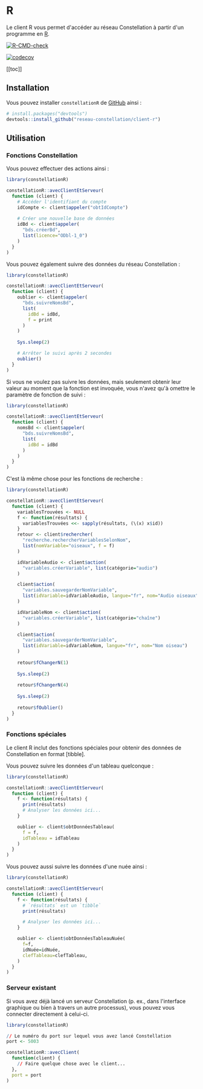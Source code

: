 # R
Le client R vous permet d'accéder au réseau Constellation à partir d'un programme en [R](https://www.r-project.org/).

[![R-CMD-check](https://github.com/reseau-constellation/client-r/actions/workflows/R-CMD-check.yaml/badge.svg)](https://github.com/reseau-constellation/client-r/actions/workflows/R-CMD-check.yaml)

[![codecov](https://codecov.io/github/reseau-constellation/client-r/graph/badge.svg?token=U2MUE2ZLGO)](https://codecov.io/github/reseau-constellation/client-r)

[[toc]]

## Installation

Vous pouvez installer `constellationR` de [GitHub](https://github.com/) ainsi :

``` r
# install.packages("devtools")
devtools::install_github("reseau-constellation/client-r")
```

## Utilisation

### Fonctions Constellation
Vous pouvez effectuer des actions ainsi :

``` r
library(constellationR)

constellationR::avecClientEtServeur(
  function (client) {
    # Accéder l'identifiant du compte
    idCompte <- client$appeler("obtIdCompte")
    
    # Créer une nouvelle base de données
    idBd <- client$appeler(
      "bds.créerBd", 
      list(licence="ODbl-1_0")
    )
  }
)

```

Vous pouvez également suivre des données du réseau Constellation :

``` r
library(constellationR)

constellationR::avecClientEtServeur(
  function (client) {
    oublier <- client$appeler(
      "bds.suivreNomsBd",
      list(
        idBd = idBd,
        f = print
      )
    )
    
    Sys.sleep(2)

    # Arrêter le suivi après 2 secondes
    oublier()
  }
)
```

Si vous ne voulez pas suivre les données, mais seulement obtenir leur valeur au moment que la fonction est invoquée, vous n'avez qu'à omettre le paramètre de fonction de suivi :

``` r
library(constellationR)

constellationR::avecClientEtServeur(
  function (client) {
    nomsBd <- client$appeler(
      "bds.suivreNomsBd",
      list(
        idBd = idBd
      )
    )
  }
)
```

C'est là même chose pour les fonctions de recherche :

``` r
library(constellationR)

constellationR::avecClientEtServeur(
  function (client) {
    variablesTrouvées <- NULL
    f <- function(résultats) {
      variablesTrouvées <<- sapply(résultats, (\(x) x$id))
    }
    retour <- client$rechercher(
      "recherche.rechercherVariablesSelonNom",
      list(nomVariable="oiseaux", f = f)
    )

    idVariableAudio <- client$action(
      "variables.créerVariable", list(catégorie="audio")
    )

    client$action(
      "variables.sauvegarderNomVariable",
      list(idVariable=idVariableAudio, langue="fr", nom="Audio oiseaux")
    )

    idVariableNom <- client$action(
      "variables.créerVariable", list(catégorie="chaîne")
    )

    client$action(
      "variables.sauvegarderNomVariable",
      list(idVariable=idVariableNom, langue="fr", nom="Nom oiseau")
    )
    
    retour$fChangerN(1)
    
    Sys.sleep(2)
    
    retour$fChangerN(4)
    
    Sys.sleep(2)
    
    retour$fOublier()
  }
)
```

### Fonctions spéciales
Le client R inclut des fonctions spéciales pour obtenir des données de Constellation en format [tibble].

Vous pouvez suivre les données d'un tableau quelconque :

```r
library(constellationR)

constellationR::avecClientEtServeur(
  function (client) {
    f <- function(résultats) {
      print(résultats)
      # Analyser les données ici...
    }

    oublier <- client$obtDonnéesTableau(
      f = f, 
      idTableau = idTableau
    )
  }
)
```

Vous pouvez aussi suivre les données d'une nuée ainsi :

```r
library(constellationR)

constellationR::avecClientEtServeur(
  function (client) {
    f <- function(résultats) {
      # `résultats` est un `tibble`
      print(résultats)

      # Analyser les données ici...
    }

    oublier <- client$obtDonnéesTableauNuée(
      f=f,
      idNuée=idNuée, 
      clefTableau=clefTableau,
    )
  }
)
```


### Serveur existant
Si vous avez déjà lancé un serveur Constellation (p. ex., dans l'interface graphique ou bien à travers un autre processus), vous pouvez vous connecter directement à celui-ci.

```r
library(constellationR)

// Le numéro du port sur lequel vous avez lancé Constellation
port <- 5003

constellationR::avecClient(
  function(client) {
    // Faire quelque chose avec le client...
  },
  port = port
)

```
